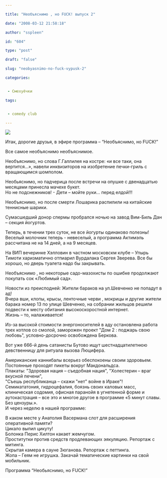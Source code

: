 ```yaml
---

title: "Необъяснимо , но FUCK! выпуск 2"

date: "2008-03-12 21:58:18"

author: "sspleen"

id: "604"

type: "post"

draft: "false"

slug: "neobyasnimo-no-fuck-vypusk-2"

categories:


 - Смехуёчки

tags:


 - comedy club

---
```

[![](/uploads/2012/05/нло.jpg)](/2008/03/neobyasnimo-no-fuck-vypusk-2/nlo/)  
  
Итак, дорогие друзья, в эфире программа – “Необъяснимо, но FUCK!”  
  
Все самое необъяснимо необъяснимое.  
  
Необъяснимо, но слова Г.Галлилея на костре: «и все таки, она вертится...», навели инквизиторов на изобретение печки-гриль с вращающимся шомполом.  
  
Необьяснимо, но падчерица после встречи на опушке с двенадцатью месяцами принесла мачехе букет.  
Но не подснежников! - Дети – мойте руки… перед елдой!!!  
  
Необъяснимо, но после смерти Лошарика распилили на китайские теннисные шарики.  
  
Сумасшедший донор спермы пробрался ночью на завод Вим-Биль Дан – секция йогуртов.  
  
Теперь, в течении трех суток, не все йогурты одинаково полезны!  
Веселый молочник теперь - невеселый, а программа Актимэль рассчитана не на 14 дней, а на 9 месяцев.  
  
На ВИП вечеринке Хэлловин в частном московскм клубе – Упырь Тимоти харизматично отпиарил Вурдалака Сергея Зверева. Все бы хорошо, но дверь туалета надо бы закрывать.  
  
Необъяснимо , но некоторые садо-мазохисты по ошибке продолжают покупать сок «Любимый сад».  
  
Новости из преисподней: Жители бараков на ул.Шевченко не попадут в ад!  
Вчера вши, клопы, крысы, ленточные черви , мокрицы и другие жители барака номер 13 по улице Шевченко, на собрании жильцов решили подвести к месту обитания высокоскоростной интернет.  
Жизнь – то, налаживается!  
  
Из-за высокой стоимости энергоносителей в аду остановлена работа трех котлов со смолой, заморожен проект "Дом 2 : поджарь свою любовь", условно-досрочно освобождена Беркова.  
  
Вот уже 666-й день сатанисты Бутово ищут шестнадцатилетнюю девственницу для ритуала вызова Люцифера.  
  
Американские каннибалы всерьез обеспокоены своим здоровьем.  
Постоянные проходят пикеты вокруг Макдональдса.  
Плакаты: "Здоровая нация – съедобная нация", "Холестерин – враг вкусной печени",  
"Съешь республиканца – скажи "нет" войне в Ираке"!  
Семикататония, гидроцефалия, боязнь своих каловых масс, клиническая содомия, офисная паранойя в угнетенной форме и аутокастрация – все это и многое другое в программе «5 минут славы. Без цензуры.».  
И через неделю в нашей программе:  
  
В каком месте у Анатолия Васермана слот для расширения оперативной памяти?  
Цикало выпил цикуту!  
Болонка Перис Хилтон какает жемчугом.  
Проститутки против средств продлевающих эякуляцию. Репортаж с митинга.  
Скрытая камера в сауне Зюганова. Репортаж с петтинга.  
Жопа – Геям не игрушка. Закачай тематические картинки на свой мобильник.  
  
Программа “Необьяснимо, но FUCK!”